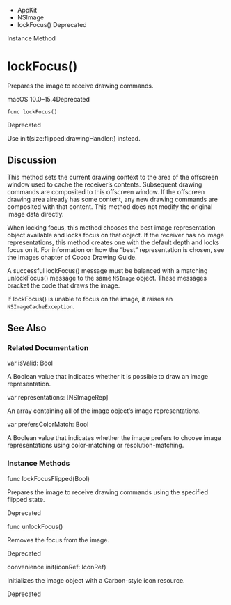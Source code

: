 

- AppKit
- NSImage
-  lockFocus() Deprecated

Instance Method

# lockFocus()

Prepares the image to receive drawing commands.

macOS 10.0–15.4Deprecated

``` source
func lockFocus()
```

Deprecated

Use init(size:flipped:drawingHandler:) instead.

## Discussion

This method sets the current drawing context to the area of the offscreen window used to cache the receiver’s contents. Subsequent drawing commands are composited to this offscreen window. If the offscreen drawing area already has some content, any new drawing commands are composited with that content. This method does not modify the original image data directly.

When locking focus, this method chooses the best image representation object available and locks focus on that object. If the receiver has no image representations, this method creates one with the default depth and locks focus on it. For information on how the “best” representation is chosen, see the Images chapter of Cocoa Drawing Guide.

A successful lockFocus() message must be balanced with a matching unlockFocus() message to the same `NSImage` object. These messages bracket the code that draws the image.

If lockFocus() is unable to focus on the image, it raises an `NSImageCacheException`.

## See Also

### Related Documentation

var isValid: Bool

A Boolean value that indicates whether it is possible to draw an image representation.

var representations: [NSImageRep]

An array containing all of the image object’s image representations.

var prefersColorMatch: Bool

A Boolean value that indicates whether the image prefers to choose image representations using color-matching or resolution-matching.

### Instance Methods

func lockFocusFlipped(Bool)

Prepares the image to receive drawing commands using the specified flipped state.

Deprecated

func unlockFocus()

Removes the focus from the image.

Deprecated

convenience init(iconRef: IconRef)

Initializes the image object with a Carbon-style icon resource.

Deprecated

